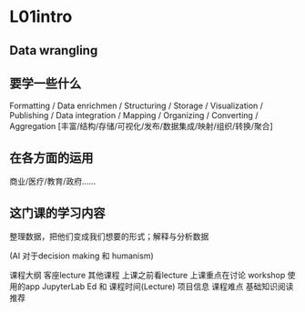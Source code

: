 # L01intro

## Data wrangling

## 要学一些什么

Formatting / Data enrichmen / Structuring / Storage / Visualization / Publishing / Data integration / Mapping / Organizing / Converting / Aggregation \[丰富/结构/存储/可视化/发布/数据集成/映射/组织/转换/聚合\]

## 在各方面的运用

商业/医疗/教育/政府……

## 这门课的学习内容

整理数据，把他们变成我们想要的形式；解释与分析数据

\(AI 对于decision making 和 humanism\)

课程大纲 客座lecture 其他课程 上课之前看lecture 上课重点在讨论 workshop 使用的app JupyterLab Ed 和 课程时间\(Lecture\) 项目信息 课程难点 基础知识阅读推荐

